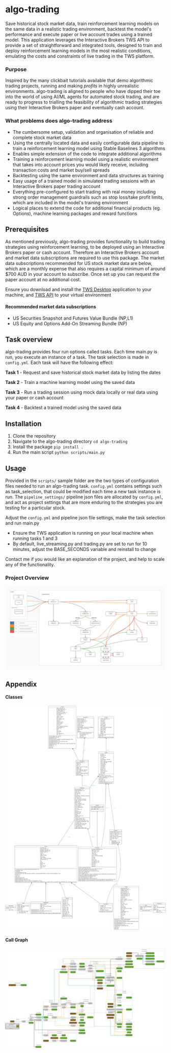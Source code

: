 # algo-trading

Save historical stock market data, train reinforcement learning models on 
the same data in a realistic trading environment, backtest the model's 
performance and execute paper or live account trades using a trained 
model. This application leverages the Interactive Brokers TWS API to 
provide a set of straightforward and integrated tools, designed to train 
and deploy reinforcement learning models in the most realistic 
conditions, emulating the costs and constraints of live trading in the TWS 
platform.

### Purpose
Inspired by the many clickbait tutorials available that demo algorithmic 
trading projects, running and making *profits* in highly unrealistic 
environments. algo-trading is aligned to people who have dipped their 
toe into the world of using AI/ML agents for automated stock trading, and 
are ready to progress to trialling the feasibility of algorithmic trading 
strategies using their Interactive Brokers paper and eventually cash 
account.

### What problems does algo-trading address

- The cumbersome setup, validation and organisation of reliable and complete stock market data
- Using the centrally located data and easily configurable data pipeline to train a reinforcement learning model using Stable Baselines 3 algorithms
- Enables simple extension of the code to integrate additional algorithms
- Training a reinforcement learning model using a realistic environment that takes into account prices you would likely receive, including transaction costs and market buy/sell spreads
- Backtesting using the same environment and data structures as training
- Easy usage of a trained model in simulated trading sessions with an Interactive Brokers paper trading account
- Everything pre-configured to start trading with real money including strong order management guardrails such as stop loss/take profit limits, which are included in the model's training environment
- Logical places to extend the code for additional financial products (eg. Options), machine learning packages and reward functions

## Prerequisites

As mentioned previously, algo-trading provides functionality to build trading strategies using reinforcement learning, to be deployed using an Interactive Brokers paper or cash account. Therefore an Interactive Brokers account and market data subscriptions are required to use this package. The market data subscriptions recommended for US stock market data are below, which are a monthly expense that also requires a capital minimum of around $700 AUD in your account to subscribe. Once set up you can request the paper account at no additional cost.

Ensure you download and install the [TWS Desktop](https://www.interactivebrokers.com.au/en/trading/tws.php#tws-software) application to your machine, and [TWS API](https://interactivebrokers.github.io/#) to your virtual environment

#### Recommended market data subscriptions

- US Securities Snapshot and Futures Value Bundle (NP,L1)
- US Equity and Options Add-On Streaming Bundle (NP)

## Task overview

algo-trading provides four run options called tasks. Each time main.py is run, you execute an instance of a task. The task selection is made in `config.yml`.
Each task will have the following effect: 

**Task 1** - Request and save historical stock market data by listing the dates

**Task 2** - Train a machine learning model using the saved data

**Task 3** - Run a trading session using mock data locally or real data using 
your paper or cash account

**Task 4** - Backtest a trained model using the saved data

## Installation

1. Clone the repository
1. Navigate to the algo-trading directory `cd algo-trading`
1. Install the package `pip install .`
1. Run the main script `python scripts/main.py`

## Usage

Provided in the `scripts/` sample folder are the two types of configuration files needed to run an algo-trading task. `config.yml` contains settings such as task_selection, that could be modified each time a new task instance is run. The `pipeline_settings/` pipeline json files are allocated by `config.yml`, and act as project settings that are more enduring to the strategies you are testing for a particular stock.

Adjust the `config.yml` and pipeline json file settings, make the task selection and run main.py

- Ensure the TWS application is running on your local machine when running tasks 1 and 3
- By default, live_streaming.py and trading.py are set to run for 10 minutes, adjust the BASE_SECONDS variable and reinstall to change

Contact me if you would like an explanation of the project, and help to scale any of the functionality.

### Project Overview

![Project Overview](docs/20240901_overview.png)

## Appendix

#### Classes
![Class Diagram](docs/20240901_classes_algotrading.png)

#### Call Graph
![Call Graph](docs/20240901_call_graph.png)